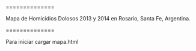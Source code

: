 ==============

Mapa de Homicidios Dolosos 2013 y 2014 en Rosario, Santa Fe, Argentina.

==============

Para iniciar cargar mapa.html
